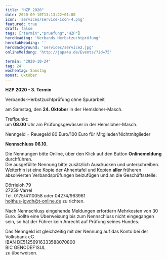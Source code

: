 ```yaml
---
title: "HZP 2020"
date: 2020-09-10T13:13:22+01:00
icon: 'services/service-icon-4.png'
featured: true
draft: false
tags: ["termin","pruefung","HZP"]
heroHeading: 'Verbands Herbstzuchtprüfung'
heroSubHeading: ''
heroBackground: 'services/service2.jpg'
onlineMeldung: 'http://japa4u.de/Events/?id=75'

termin: "2020-10-24"
tag: 24
wochentag: Samstag
monat: Oktober
---
```


**HZP 2020 - 3. Termin**

Verbands-Herbstzuchtprüfung 
ohne Spurarbeit

am Samstag, den **24. Oktober** in der Hemsloher-Masch.  

Treffpunkt:  
um **08.00** Uhr am Prüfungsgewässer in der Hemsloher-Masch. 

Nenngeld = Reuegeld 80 Euro/100 Euro für Mitglieder/Nichtmitglieder  

**Nennschluss 06.10.**

Die Nennungen bitte Online, über den Klick auf den Button **Onlinemeldung** durchführen.  
Die ausgefüllte Nennung bitte zusätzlich Ausdrucken und unterschreiben.  
Weiterhin ist eine Kopie der Ahnentafel und Kopien **aller** früheren absolvierten Verbandsprüfungen beizufügen und an die Geschäftsstelle:   

Dörrieloh 79  
27259 Varrel  
Tel. 0175/4110058 oder 04274/963961  
holthus-jgvdh@t-online.de zu richten.


Nach Nennschluss eingehende Meldungen erfordern Mehrkosten von 30 Euro.
Sollte eine Überweisung bis zum Nennschluss nicht eingegangen sein, so hat der Führer kein Anrecht auf Prüfung seines Hundes.

Das Nenngeld ist gleichzeitig mit der Nennung auf das Konto bei der Volksbank eG  
IBAN DE51256916333588070800  
BIC GENODEF1SUL  
zu überweisen. 
